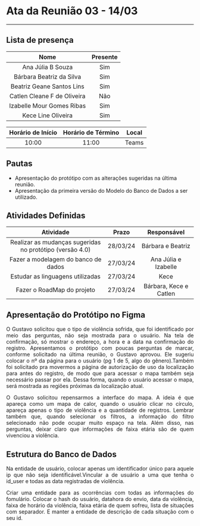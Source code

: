 # **Ata da Reunião 03 - 14/03**
<hr style="border: 0; height: 1px; background-color: #000000;">

## **Lista de presença**

| Nome | Presente |
|:----:|:--------:|
| Ana Júlia B Souza | Sim |
| Bárbara Beatriz da Silva | Sim |
| Beatriz Geane Santos Lins | Sim |
| Catlen Cleane F de Oliveira | Não |
| Izabelle Mour Gomes Ribas| Sim |
| Kece Line Oliveira | Sim |

| Horário de Início | Horário de Término | Local |
|:-----------------:|:------------------:|:-----:|
| 10:00 | 11:00 | Teams|

## **Pautas**

* Apresentação do protótipo com as alterações sugeridas na última reunião.
* Apresentação da primeira versão do Modelo do Banco de Dados a ser utilizado.


## **Atividades Definidas**

| Atividade | Prazo | Responsável |
|:---------:|:-----:|:-----------:|
| Realizar as mudanças sugeridas no protótipo  (versão 4.0) | 28/03/24 | Bárbara e Beatriz | 
| Fazer a modelagem do banco de dados | 27/03/24 | Ana Júlia e Izabelle | 
| Estudar as linguagens utilizadas | 27/03/24 | Kece | 
| Fazer o RoadMap do projeto | 27/03/24 | Bárbara, Kece e Catlen | 

## **Apresentação do Protótipo no Figma**

<p align="justify">O Gustavo solicitou que o tipo de violência sofrida, que foi identificado por meio das perguntas, não seja mostrada para o usuário. Na tela de confirmação, só mostrar o endereço, a hora e a data na confirmação do registro. Apresentamos o protótipo com poucas perguntas de marcar, conforme solicitado na última reunião, o Gustavo aprovou. Ele sugeriu colocar o nº da página para o usuário (pg 1 de 5, algo do gênero).Também foi solicitado pra movermos a página de autorização de uso da localização para antes do registro, de modo que para acessar o mapa também seja necessário passar por ela. Dessa forma, quando o usuário acessar o mapa, será mostrada as regiões próximas da localização atual. </p>

<p align="justify">O Gustavo solicitou repensarmos a interface do mapa. A ideia é que apareça como um mapa de calor, quando o usuário clicar no círculo, apareça apenas o tipo de violência e a quantidade de registros. Lembrar também que, quando selecionar os filtros, a informação do filtro selecionado não pode ocupar muito espaço na tela. Além disso, nas perguntas, deixar claro que informações de faixa etária são de quem vivenciou a violência. </p>

## **Estrutura do Banco de Dados**

<p align="justify">Na entidade de usuário, colocar apenas um identificador único para aquele ip que não seja identificável.Vincular a de usuário a uma que tenha o id_user e todas as data registradas de violência.</p>

<p align="justify">Criar uma entidade para as ocorrências com todas as informações do fomulário. Colocar o hash do usuário, datahora do envio, data da violência, faixa de horário da violência, faixa etária de quem sofreu, lista de situações com separador. E manter a entidade de descrição de cada situação com o seu id. </p>